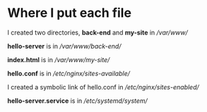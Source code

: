 # Where I put each file

I created two directories, **back-end** and **my-site** in _/var/www/_

**hello-server** is in _/var/www/back-end/_

**index.html** is in _/var/www/my-site/_

**hello.conf** is in _/etc/nginx/sites-available/_

I created a symbolic link of hello.conf in _/etc/nginx/sites-enabled/_

**hello-server.service** is in _/etc/systemd/system/_